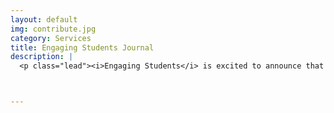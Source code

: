```yaml
---
layout: default
img: contribute.jpg
category: Services
title: Engaging Students Journal
description: |
  <p class="lead"><i>Engaging Students</i> is excited to announce that we have moved to the Ohio State University Libraries, please check <a href="https://engagingstudentsmusic.org/" there</a> for updates on new Volumes and the annual call for participation.</p>



---
```

